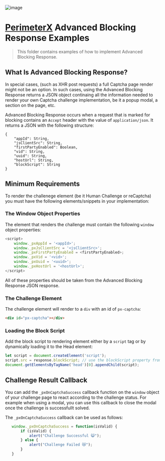 ![image](https://s.perimeterx.net/logo.png)

# [PerimeterX](http://www.perimeterx.com) Advanced Blocking Response Examples

> This folder contains examples of how to implement Advanced Blocking Response.

## What Is Advanced Blocking Response?

In special cases, (such as XHR post requests) a full Captcha page render might not be an option. In such cases, using the Advanced Blocking Response returns a JSON object continaing all the information needed to render your own Captcha challenge implementation, be it a popup modal, a section on the page, etc. 

Advanced Blocking Response occurs when a request that is marked for blocking contains an `Accept` header with the value of `application/json`. It returns a JSON with the following structure: 

```
{
    "appId": String,
    "jsClientSrc": String,
    "firstPartyEnabled": Boolean,
    "vid": String,
    "uuid": String,
    "hostUrl": String,
    "blockScript": String
}
```

## Minimum Requirements

To render the challenege element (be it Human Challenge or reCaptcha) you must have the following elements/snippets in your implementation: 

### The Window Object Properties

The element that renders the challenge must contain the following `window` object properties:

```javascript
<script>
    window._pxAppId = '<appId>';
    window._pxJsClientSrc = '<jsClientSrc>';
    window._pxFirstPartyEnabled = <firstPartyEnabled>;
    window._pxVid = '<vid>';
    window._pxUuid = '<uuid>';
    window._pxHostUrl = '<hostUrl>';
</script>
```

All of these properties should be taken from the Advanced Blocking Response JSON response.

### The Challenge Element

The challenge element will render to a `div` with an id of `px-captcha`:

```html
<div id="px-captcha"></div>
```

### Loading the Block Script

Add the block script to rendering element either by a `script` tag or by dynamically loading it to the Head element:

```javascript
let script = document.createElement('script');
script.src = response.blockScript; // use the blockScript property from the Advanced Blocking Response result.
document.getElementsByTagName('head')[0].appendChild(script);
```

## Challenge Result Callback

You can add the `_pxOnCaptchaSuccess` callback function on the `window` object of your challenge page to react according to the challenge status. For example when using a modal, you can use this callback to close the modal once the challenge is successfullt solved. 

The `_pxOnCaptchaSuccess` callback can be used as follows:

```javascript
   window._pxOnCaptchaSuccess = function(isValid) {
       if (isValid) {
           alert("Challenge Successful 😺");
       } else {
           alert("Challenge Failed 😿");
       }
   }
```   
